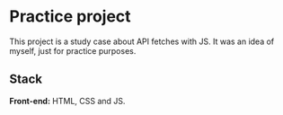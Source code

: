 # Practice project

This project is a study case about API fetches with JS. It was an idea of myself, just for practice purposes.

## Stack

**Front-end:** HTML, CSS and JS. 
